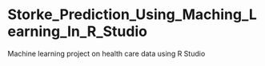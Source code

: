 # Storke_Prediction_Using_Maching_Learning_In_R_Studio
Machine learning project on health care data using R Studio 
